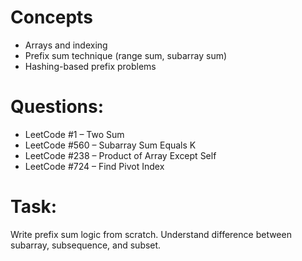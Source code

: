 # Concepts

- Arrays and indexing
- Prefix sum technique (range sum, subarray sum)
- Hashing-based prefix problems

# Questions:

- LeetCode #1 – Two Sum
- LeetCode #560 – Subarray Sum Equals K
- LeetCode #238 – Product of Array Except Self
- LeetCode #724 – Find Pivot Index

# Task:

Write prefix sum logic from scratch.
Understand difference between subarray, subsequence, and subset.
